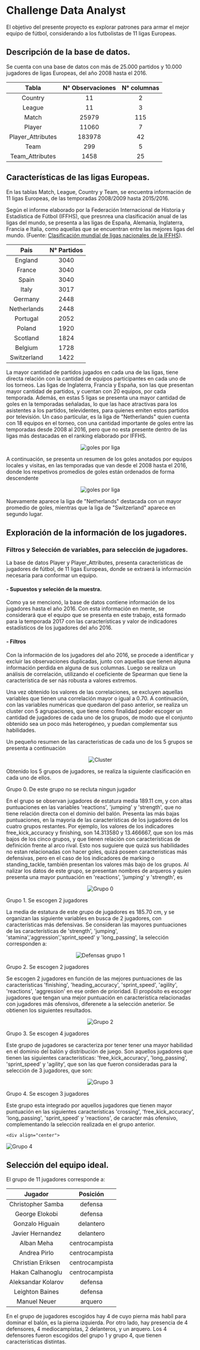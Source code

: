 # Challenge Data Analyst

El objetivo del presente proyecto es explorar patrones para armar el mejor equipo de fútbol, considerando a los futbolistas de 11 ligas Europeas. 

## Descripción de la base de datos.

Se cuenta con una base de datos con más de 25.000 partidos y 10.000 jugadores de ligas Europeas, del año 2008 hasta el 2016.


<div align="center">

|Tabla            | N° Observaciones| N° columnas |
|:---------------:|:------:|:--:|
|Country	        |11	     |2   |
|League	          |11	     |3   |
|Match	          |25979	 |115 |
|Player	          |11060	 |7   |
|Player_Attributes|183978	 |42  |
|Team	            |299	   |5   |
|Team_Attributes	|1458	   |25  |
  
</div>

## Características de las ligas Europeas. 

  En las tablas Match, League, Country y Team, se encuentra información de 11 ligas Europeas, de las temporadas 2008/2009 hasta 2015/2016. 
  
  Según el informe elaborado por la Federación Internacional de Historia y Estadística de Fútbol (IFFHS), que presnrea una clasificación anual de las ligas del mundo, se presenta a las ligas de España, Alemania, Inglaterra, Francia e Italia, como aquellas que se encuentran entre las mejores ligas del mundo. (Fuente: [Clasificación mundial de ligas nacionales de la IFFHS](https://es.wikipedia.org/wiki/Anexo:Clasificaci%C3%B3n_mundial_de_ligas_nacionales_de_la_IFFHS)).

<div align="center">
  
|País   | N° Partidos|
|:------:|:--------:|
|England        |3040|
|France         |3040|
|Spain          |3040|
|Italy          |3017|
|Germany        |2448|
|Netherlands    |2448|
|Portugal       |2052|
|Poland         |1920|
|Scotland       |1824|
|Belgium        |1728|
|Switzerland    |1422|
  
</div>

  La mayor cantidad de partidos jugados en cada una de las ligas, tiene directa relación con la cantidad de equipos participantes en cada uno de los torneos. Las ligas de Inglaterra, Francia y España, son las que presentan mayor cantidad de partidos, y cuentan con 20 equipos, por cada temporada. Además, en estas 5 ligas se presenta una mayor cantidad de goles en la temporadas señaladas, lo que las hace atractivas para los asistentes a los partidos, televidentes, para quienes emiten estos partidos por televisión. Un caso particular, es la liga de "Netherlands" quien cuenta con 18 equipos en el torneo, con una cantidad importante de goles entre las temporadas desde 2008 al 2016, pero que no esta presente dentro de las ligas más destacadas en el ranking elaborado por IFFHS. 

  
   <div align="center">

  ![goles por liga ](https://github.com/Aleskies/Challenge_Data_Analyst/blob/main/imagenes/total_goles_xpais.png)
   
   </div>

   A continuación, se presenta un resumen de los goles anotados por equipos locales y visitas, en las temporadas que van desde el 2008 hasta el 2016, donde los respetivos promedios de goles están ordenados de forma descendente   

   <div align="center">

  ![goles por liga ](https://github.com/Aleskies/Challenge_Data_Analyst/blob/main/imagenes/resumne_ligas.png)
   
   </div>

   Nuevamente aparece la liga de "Netherlands" destacada con un mayor promedio de goles, mientras que	la liga de "Switzerland" aparece en segundo lugar.	

## Exploración de la información de los jugadores. 

### Filtros y Selección de variables, para selección de jugadores.
  
  La base de datos Player y Player_Attributes, presenta características de jugadores de fútbol, de 11 ligas Europeas, donde se extraerá la información necesaria para conformar un equipo. 


  #### - Supuestos y seleción de la muestra.
  
  Como ya se mencionó, la base de datos contiene información de los jugadores hasta el año 2016. Con esta información en mente, se considerará que el equipo que se presenta en este trabajo, está formado para la temporada 2017 con las características y valor de indicadores estadísticos de los jugadores del año 2016.
  
  #### - Filtros
  
  Con la información de los jugadores del año 2016, se procede a identificar y excluir las observaciones duplicadas, junto con aquellas que tienen alguna información perdida en alguna de sus columnas. Luego se realiza un análisis de correlación, utilizando el coeficiente de Spearman que tiene la característica de ser nás robusta a valores extremos. 
  
  Una vez obtenido los valores de las correlaciones, se excluyen aquellas variables que tienen una correlación mayor o igual a 0.70. A continuación, con las variables numéricas que quedaron del paso anterior, se realiza un cluster con 5 agrupaciones, que tiene como finalidad poder escoger un cantidad de jugadores de cada uno de los grupos, de modo que el conjunto obtenido sea un poco más heterogéneo, y puedan complementar sus habilidades.
  
  Un pequeño resumen de las caracteristicas de cada uno de los 5 grupos se presenta a continuación

  <div align="center">

  ![Cluster](https://github.com/Aleskies/Challenge_Data_Analyst/blob/main/imagenes/resumen_5_cluster.png)
  
  </div>

  Obtenido los 5 grupos de jugadores, se realiza la siguiente clasificación en cada uno de ellos.

  Grupo 0. De este grupo no se recluta ningun jugador
  
  En el grupo se observan jugadores de estatura media 189.11 cm, y con altas puntuaciones en las variables 'reactions', 'jumping' y 'strength', que no tiene relación directa con el dominio del balón. Presenta las más bajas puntuaciones, en la mayoria de las características de los jugadores de los cuatro grupos restantes. Por ejemplo, los valores de los indicadores free_kick_accuracy y finishing, son 14.313580 y 13.466667, que son los más bajos de los cinco grupos, y que tienen relación con características de definición frente al arco rival. Esto nos suguiere que quizá sus habilidades no estan relacionadas con hacer goles, quizá poseen caracteristicas más defensivas, pero en el caso de los indicadores de marking o standing_tackle, también presentan los valores más bajo de los grupos. Al nalizar los datos de este grupo, se presentan nombres de arqueros y quien presenta una mayor puntuación en 'reactions', 'jumping' y 'strength', es

   <div align="center">
  
   ![Grupo 0](https://github.com/Aleskies/Challenge_Data_Analyst/blob/main/imagenes/grupo_0_1.png)

   </div>


  Grupo 1. Se escogen 2 jugadores

  La media de estatura de este grupo de jugadores es 185.70 cm, y se organizan las siguiente variables en busca de 2 jugadores, con características más defensivas. Se consideran las mayores puntuaciones de las características de 'strength', 'jumping', 'stamina','aggression','sprint_speed' y 'long_passing', la selección corresponden a:


  <div align="center">
  
  ![Defensas grupo 1](https://github.com/Aleskies/Challenge_Data_Analyst/blob/main/imagenes/grupo_1_2.png)

  </div>

  Grupo 2. Se escogen 2 jugadores 

  Se escogen 2 jugadores en función de las mejores puntuaciones de las características 
  'finishing', 'heading_accuracy', 'sprint_speed', 'agility', 'reactions', 'aggression' en ese orden de prioridad. El propósito es escoger jugadores que tengan una mejor puntuación en característica relacionadas con jugadores más ofensivos, diferenete a la selección aneterior.  Se obtienen los siguientes resultados.

  <div align="center">
  
  ![Grupo 2](https://github.com/Aleskies/Challenge_Data_Analyst/blob/main/imagenes/grupo_2_2.png)

  </div>

  
  Grupo 3. Se escogen 4 jugadores 

  Este grupo de jugadores se caracteriza por tener tener una mayor habilidad en el dominio del balón y distribución de juego. Son aquellos jugadores que tienen las siguientes características: 'free_kick_accuracy', 'long_passing', 'sprint_speed' y 'agility', que son las que fueron consideradas para la selección de 3 jugadores, que son:

  <div align="center">
  
  ![Grupo 3](https://github.com/Aleskies/Challenge_Data_Analyst/blob/main/imagenes/grupo_3_4.png)

  </div>

  Grupo 4. Se escogen 3 jugadores  

  Este grupo esta integrado por aquellos jugadores que tienen mayor puntuación en las siguientes características 
  'crossing', 'free_kick_accuracy', 'long_passing', 'sprint_speed' y 'reactions', de caracter más ofensivo, complementando la selección realizada en el grupo anterior. 
  
    <div align="center">
  
  ![Grupo 4](https://github.com/Aleskies/Challenge_Data_Analyst/blob/main/imagenes/grupo_4_2.png)

  </div>


  ## Selección del equipo ideal.
  
  El grupo de 11 jugadores corresponde a:
  
  <div align="center">
  
  |     **Jugador**        | Posición |
  |:----------------------:|:-------:|
  |Christopher Samba |defensa     |
  |George Elokobi    |defensa      |
  |Gonzalo Higuain   |delantero     |
  |Javier Hernandez  |delantero    |
  |Alban Meha        |centrocampista    |
  |Andrea Pirlo      |centrocampista     |
  |Christian Eriksen |centrocampista    |
  |Hakan Calhanoglu  |centrocampista      |
  |Aleksandar Kolarov|defensa  |
  |Leighton Baines   |defensa  |
  |Manuel Neuer      |arquero    |
  
  </div>

  En el grupo de jugadores escogidos hay 4 de cuyo pierna más habíl para dominar el balón, es la pierna izquierda. Por otro lado, hay presencia de 4 defensores, 4 mediocampistas, 2 delanteros, y un arquero. Los 4 defensores fueron escogidos del grupo 1 y grupo 4, que tienen características distintas.  

 

  
  
  
  
  


